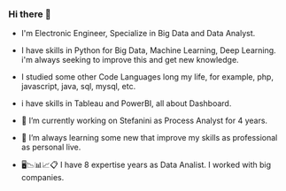 ### Hi there 👋

- I'm Electronic Engineer, Specialize in Big Data and Data Analyst.

- I have skills in Python for Big Data, Machine Learning, Deep Learning. i'm always seeking to improve this and get new knowledge.
- I studied some other Code Languages long my life, for example, php, javascript, java, sql, mysql, etc.
- i have skills in Tableau and PowerBI, all about Dashboard.

- 🔭 I’m currently working on Stefanini as Process Analyst for 4 years.
- 🌱 I’m always learning some new that improve my skills as professional as personal live.
- 🖥️📉📊📈📋 I have 8 expertise years as Data Analist. I worked with big companies.


<!--
**ingvamartinez/ingvamartinez** is a ✨ _special_ ✨ repository because its `README.md` (this file) appears on your GitHub profile.

Here are some ideas to get you started:

- 🔭 I’m currently working on ...
- 🌱 I’m currently learning ...
- 👯 I’m looking to collaborate on ...
- 🤔 I’m looking for help with ...
- 💬 Ask me about ...
- 📫 How to reach me: ...
- 😄 Pronouns: ...
- ⚡ Fun fact: ...
-->
